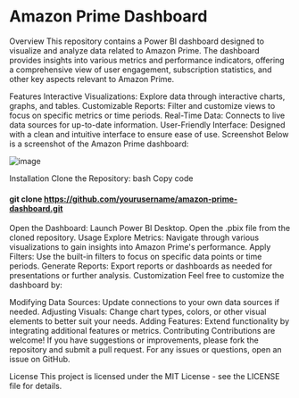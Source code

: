 # Amazon Prime Dashboard
Overview
This repository contains a Power BI dashboard designed to visualize and analyze data related to Amazon Prime. The dashboard provides insights into various metrics and performance indicators, offering a comprehensive view of user engagement, subscription statistics, and other key aspects relevant to Amazon Prime.

Features
Interactive Visualizations: Explore data through interactive charts, graphs, and tables.
Customizable Reports: Filter and customize views to focus on specific metrics or time periods.
Real-Time Data: Connects to live data sources for up-to-date information.
User-Friendly Interface: Designed with a clean and intuitive interface to ensure ease of use.
Screenshot
Below is a screenshot of the Amazon Prime dashboard:

![image](https://github.com/user-attachments/assets/5f1b78b5-fd58-4497-ab3b-474a4c454ec8)

Installation
Clone the Repository:
bash
Copy code
#### git clone https://github.com/yourusername/amazon-prime-dashboard.git
Open the Dashboard:
Launch Power BI Desktop.
Open the .pbix file from the cloned repository.
Usage
Explore Metrics: Navigate through various visualizations to gain insights into Amazon Prime's performance.
Apply Filters: Use the built-in filters to focus on specific data points or time periods.
Generate Reports: Export reports or dashboards as needed for presentations or further analysis.
Customization
Feel free to customize the dashboard by:

Modifying Data Sources: Update connections to your own data sources if needed.
Adjusting Visuals: Change chart types, colors, or other visual elements to better suit your needs.
Adding Features: Extend functionality by integrating additional features or metrics.
Contributing
Contributions are welcome! If you have suggestions or improvements, please fork the repository and submit a pull request. For any issues or questions, open an issue on GitHub.

License
This project is licensed under the MIT License - see the LICENSE file for details.

